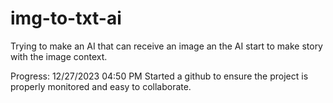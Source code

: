 # img-to-txt-ai
Trying to make an AI that can receive an image an the AI start to make story with the image context.

Progress:
12/27/2023 04:50 PM
Started a github to ensure the project is properly monitored and easy to collaborate.
